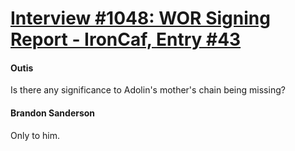 # [Interview #1048: WOR Signing Report - IronCaf, Entry #43](https://www.theoryland.com/intvmain.php?i=1048#43)

#### Outis

Is there any significance to Adolin's mother's chain being missing?

#### Brandon Sanderson

Only to him.

